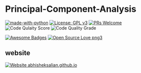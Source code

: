 # Principal-Component-Analysis
[![made-with-python](https://img.shields.io/badge/Made%20with-Python-1f425f.svg)](https://www.python.org/)
[![License: GPL v3](https://img.shields.io/badge/License-GPLv3-blue.svg)](https://www.gnu.org/licenses/gpl-3.0)
[![PRs Welcome](https://img.shields.io/badge/PRs-welcome-brightgreen.svg?style=flat-square)](http://makeapullrequest.com)
![Code Qulaity Score](https://www.code-inspector.com/project/11459/score/svg)
![Code Quality Grade](https://www.code-inspector.com/project/11459/status/svg)

[![Awesome Badges](https://img.shields.io/badge/badges-awesome-green.svg)](https://github.com/Naereen/badges)
[![Open Source Love png3](https://badges.frapsoft.com/os/v3/open-source.png?v=103)](https://github.com/ellerbrock/open-source-badges/)

## website

[![Website abhisheksalian.github.io](https://img.shields.io/website-up-down-green-red/https/abhisheksalian.github.io/Principal-Component-Analysis.svg)](https://abhisheksalian.github.io/Principal-Component-Analysis/)
